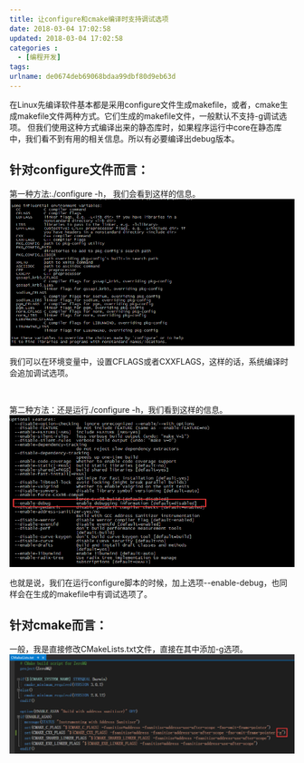 ```yaml
---
title: 让configure和cmake编译时支持调试选项
date: 2018-03-04 17:02:58
updated: 2018-03-04 17:02:58
categories : 
  - [编程开发]
tags:
urlname: de0674deb69068bdaa99dbf80d9eb63d
---
```


在Linux先编译软件基本都是采用configure文件生成makefile，或者，cmake生成makefile文件两种方式。它们生成的makefile文件，一般默认不支持-g调试选项。
但我们使用这种方式编译出来的静态库时，如果程序运行中core在静态库中，我们看不到有用的相关信息。所以有必要编译出debug版本。

## 针对configure文件而言：
第一种方法:./configure -h， 我们会看到这样的信息。
![](/images/de0674deb69068bdaa99dbf80d9eb63d/1.png)

我们可以在环境变量中，设置CFLAGS或者CXXFLAGS，这样的话，系统编译时会追加调试选项。

<br />

第二种方法：还是运行./configure -h，我们看到这样的信息。
![](/images/de0674deb69068bdaa99dbf80d9eb63d/2.png)

也就是说，我们在运行configure脚本的时候，加上选项--enable-debug，也同样会在生成的makefile中有调试选项了。

## 针对cmake而言：
一般，我是直接修改CMakeLists.txt文件，直接在其中添加-g选项。
![](/images/de0674deb69068bdaa99dbf80d9eb63d/3.png)
